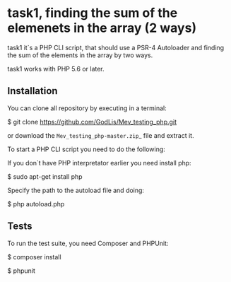 task1, finding the sum of the elemenets in the array (2 ways)
=============================================================

task1 it`s a PHP CLI script, that should use a PSR-4 Autoloader and finding the sum of the elements in the array by two ways.

task1 works with PHP 5.6 or later.


Installation
------------

You can clone all repository by executing in a terminal:

$ git clone https://github.com/GodLis/Mev_testing_php.git

or download the `Mev_testing_php-master.zip`_ file and extract it.

To start a PHP CLI script you need to do the following:

If you don`t have PHP interpretator earlier you need install php:

$ sudo apt-get install php

Specify the path to the autoload file and doing:

$ php autoload.php


Tests
-----

To run the test suite, you need Composer and PHPUnit:

$ composer install

$ phpunit

